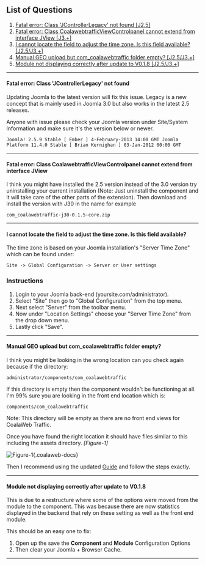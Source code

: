 ## List of Questions
1.  [Fatal error: Class 'JControllerLegacy' not found \[J2.5\]](#q1)
2.  [Fatal error: Class CoalawebtrafficViewControlpanel cannot extend from interface JView \[J3.+\]](#q2)
3.  [I cannot locate the field to adjust the time zone. Is this field available? \[J2.5/J3.+\]](#q3)
4.  [Manual GEO upload but com_coalawebtraffic folder empty? \[J2.5/J3.+\]](#q4)
5.  [Module not displaying correctly after update to V0.1.8 \[J2.5/J3.+\]](#q5)

***

#### <a name="q1"></a>Fatal error: Class 'JControllerLegacy' not found

Updating Joomla to the latest version will fix this issue. Legacy is a new concept that is mainly used in Joomla 3.0 but also works in the latest 2.5 releases.

Anyone with issue please check your Joomla version under Site/System Information and make sure it's the version below or newer.

`Joomla! 2.5.9 Stable [ Ember ] 4-February-2013 14:00 GMT Joomla Platform 11.4.0 Stable [ Brian Kernighan ] 03-Jan-2012 00:00 GMT`

***

#### <a name="q2"></a>Fatal error: Class CoalawebtrafficViewControlpanel cannot extend from interface JView

I think you might have installed the 2.5 version instead of the 3.0 version try uninstalling your current installation (Note: Just uninstall the component and it will take care of the other parts of the extension). Then download and install the version with J30 in the name for example

`com_coalawebtraffic-j30-0.1.5-core.zip`

***

#### <a name="q3"></a>I cannot locate the field to adjust the time zone. Is this field available?

The time zone is based on your Joomla installation's "Server Time Zone" which can be found under:

`Site -> Global Configuration -> Server or User settings`

### Instructions

1.  Login to your Joomla back-end (yoursite.com/administrator).
2.  Select "Site" then go to "Global Configuration" from the top menu.
3.  Next select "Server" from the toolbar menu.
4.  Now under "Location Settings" choose your "Server Time Zone" from the drop down menu.
5.  Lastly click "Save".

***

#### <a name="q4"></a>Manual GEO upload but com_coalawebtraffic folder empty?

I think you might be looking in the wrong location can you check again because if the directory:

`administrator/components/com_coalawebtraffic`

If this directory is empty then the component wouldn't be functioning at all. I'm 99% sure you are looking in the front end location which is:

`components/com_coalawebtraffic` 

<span class="info" markdown="1">Note: This directory will be empty as there are no front end views for CoalaWeb Traffic.</span>

Once you have found the right location it should have files similar to this including the assets directory. *\[Figure-1\]*

![Figure-1](http://cdn.coalaweb.com/images/docs/joomla-extensions/traffic/faq/cw-traffic-faq-geo-1.png "Figure-1"){.coalaweb-docs}

Then I recommend using the updated [Guide](/support/documentation/category/extensions) and follow the steps exactly.

***

#### <a name="q5"></a>Module not displaying correctly after update to V0.1.8

This is due to a restructure where some of the options were moved from the module to the component. This was because there are now statistics displayed in the backend that rely on these setting as well as the front end module.

This should be an easy one to fix:

1.  Open up the save the **Component** and **Module** Configuration Options
2.  Then clear your Joomla + Browser Cache.

***